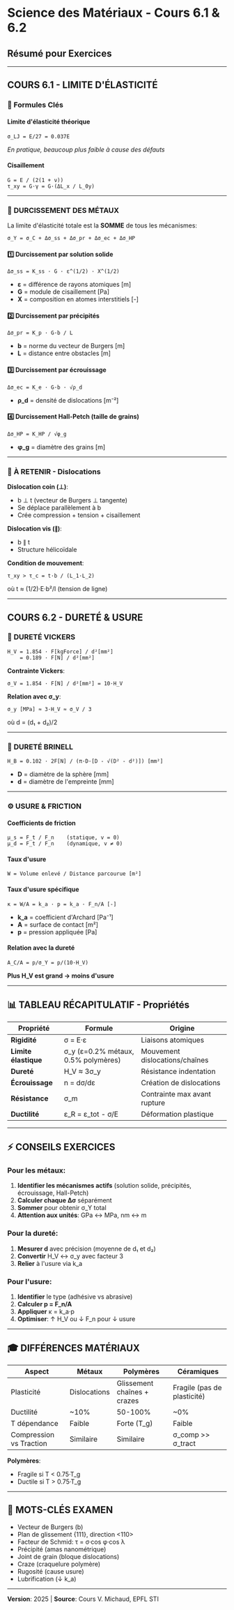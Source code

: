 # Science des Matériaux - Cours 6.1 & 6.2
## Résumé pour Exercices

---

## **COURS 6.1 - LIMITE D'ÉLASTICITÉ**

### 📐 Formules Clés

#### Limite d'élasticité théorique
```
σ_LJ = E/27 = 0.037E
```
*En pratique, beaucoup plus faible à cause des défauts*

#### Cisaillement
```
G = E / (2(1 + ν))
τ_xy = G·γ = G·(ΔL_x / L_0y)
```

---

### 🔩 **DURCISSEMENT DES MÉTAUX**

La limite d'élasticité totale est la **SOMME** de tous les mécanismes:

```
σ_Y = σ_C + Δσ_ss + Δσ_pr + Δσ_ec + Δσ_HP
```

#### 1️⃣ **Durcissement par solution solide**
```
Δσ_ss = K_ss · G · ε^(1/2) · X^(1/2)
```
- **ε** = différence de rayons atomiques [m]
- **G** = module de cisaillement [Pa]
- **X** = composition en atomes interstitiels [-]

#### 2️⃣ **Durcissement par précipités**
```
Δσ_pr = K_p · G·b / L
```
- **b** = norme du vecteur de Burgers [m]
- **L** = distance entre obstacles [m]

#### 3️⃣ **Durcissement par écrouissage**
```
Δσ_ec = K_e · G·b · √ρ_d
```
- **ρ_d** = densité de dislocations [m⁻²]

#### 4️⃣ **Durcissement Hall-Petch (taille de grains)**
```
Δσ_HP = K_HP / √φ_g
```
- **φ_g** = diamètre des grains [m]

---

### 🎯 **À RETENIR - Dislocations**

**Dislocation coin (⊥)**:
- b ⊥ t (vecteur de Burgers ⊥ tangente)
- Se déplace parallèlement à b
- Crée compression + tension + cisaillement

**Dislocation vis (∥)**:
- b ∥ t
- Structure hélicoïdale

**Condition de mouvement**:
```
τ_xy > τ_c = t·b / (L_1·L_2)
```
où t ≈ (1/2)·E·b²/l (tension de ligne)

---

## **COURS 6.2 - DURETÉ & USURE**

### 💎 **DURETÉ VICKERS**

```
H_V = 1.854 · F[kgForce] / d²[mm²]
    = 0.189 · F[N] / d²[mm²]
```

**Contrainte Vickers**:
```
σ_V = 1.854 · F[N] / d²[mm²] = 10·H_V
```

**Relation avec σ_y**:
```
σ_y [MPa] ≈ 3·H_V ≈ σ_V / 3
```

où d = (d₁ + d₂)/2

---

### 🔘 **DURETÉ BRINELL**

```
H_B = 0.102 · 2F[N] / (π·D·[D - √(D² - d²)]) [mm²]
```

- **D** = diamètre de la sphère [mm]
- **d** = diamètre de l'empreinte [mm]

---

### ⚙️ **USURE & FRICTION**

#### Coefficients de friction
```
μ_s = F_t / F_n    (statique, v = 0)
μ_d = F_t / F_n    (dynamique, v ≠ 0)
```

#### Taux d'usure
```
W = Volume enlevé / Distance parcourue [m²]
```

#### Taux d'usure spécifique
```
κ = W/A = k_a · p = k_a · F_n/A [-]
```

- **k_a** = coefficient d'Archard [Pa⁻¹]
- **A** = surface de contact [m²]
- **p** = pression appliquée [Pa]

#### Relation avec la dureté
```
A_C/A = p/σ_Y = p/(10·H_V)
```

**Plus H_V est grand → moins d'usure**

---

## 📊 **TABLEAU RÉCAPITULATIF - Propriétés**

| Propriété | Formule | Origine |
|-----------|---------|---------|
| **Rigidité** | σ = E·ε | Liaisons atomiques |
| **Limite élastique** | σ_y (ε=0.2% métaux, 0.5% polymères) | Mouvement dislocations/chaînes |
| **Dureté** | H_V ≈ 3σ_y | Résistance indentation |
| **Écrouissage** | n = dσ/dε | Création de dislocations |
| **Résistance** | σ_m | Contrainte max avant rupture |
| **Ductilité** | ε_R = ε_tot - σ/E | Déformation plastique |

---

## ⚡ **CONSEILS EXERCICES**

### Pour les métaux:
1. **Identifier les mécanismes actifs** (solution solide, précipités, écrouissage, Hall-Petch)
2. **Calculer chaque Δσ** séparément
3. **Sommer** pour obtenir σ_Y total
4. **Attention aux unités**: GPa ↔ MPa, nm ↔ m

### Pour la dureté:
1. **Mesurer d** avec précision (moyenne de d₁ et d₂)
2. **Convertir** H_V ↔ σ_y avec facteur 3
3. **Relier** à l'usure via k_a

### Pour l'usure:
1. **Identifier** le type (adhésive vs abrasive)
2. **Calculer p = F_n/A**
3. **Appliquer** κ = k_a·p
4. **Optimiser**: ↑ H_V ou ↓ F_n pour ↓ usure

---

## 🎓 **DIFFÉRENCES MATÉRIAUX**

| Aspect | Métaux | Polymères | Céramiques |
|--------|--------|-----------|------------|
| Plasticité | Dislocations | Glissement chaînes + crazes | Fragile (pas de plasticité) |
| Ductilité | ~10% | 50-100% | ~0% |
| T dépendance | Faible | Forte (T_g) | Faible |
| Compression vs Traction | Similaire | Similaire | σ_comp >> σ_tract |

**Polymères**: 
- Fragile si T < 0.75·T_g
- Ductile si T > 0.75·T_g

---

## 🔑 **MOTS-CLÉS EXAMEN**

- Vecteur de Burgers (b)
- Plan de glissement {111}, direction <110>
- Facteur de Schmid: τ = σ·cos φ·cos λ
- Précipité (amas nanométrique)
- Joint de grain (bloque dislocations)
- Craze (craquelure polymère)
- Rugosité (cause usure)
- Lubrification (↓ k_a)

---

**Version**: 2025 | **Source**: Cours V. Michaud, EPFL STI
